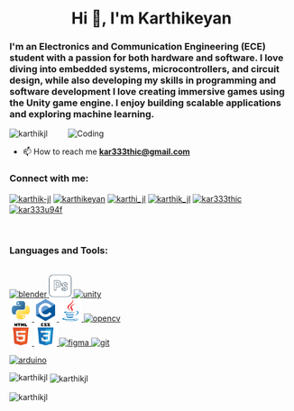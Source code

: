 <h1 align="center">Hi 👋, I'm Karthikeyan</h1>
<h3 align="centre">I'm an Electronics and Communication Engineering (ECE) student with a passion for both hardware and software. I love diving into embedded systems, microcontrollers, and circuit design, while also developing my skills in programming and software development I love creating immersive games using the Unity game engine. I enjoy building scalable applications and exploring machine learning.</h3>
<img align="right" alt="Coding" width="400" src="https://miro.medium.com/v2/resize:fit:1272/1*ZSVmWGcc1weENb0ShawWxw.gif">
<p align="left"> <img src="https://komarev.com/ghpvc/?username=karthikjl&label=Profile%20views&color=0e75b6&style=flat" alt="karthikjl" /> </p>

- 📫 How to reach me **kar333thic@gmail.com**

<h3 align="left">Connect with me:</h3>
<p align="left">
<a href="https://linkedin.com/in/karthik-jl" target="blank"><img align="center" src="https://raw.githubusercontent.com/rahuldkjain/github-profile-readme-generator/master/src/images/icons/Social/linked-in-alt.svg" alt="karthik-jl" height="30" width="40" /></a>
<a href="https://stackoverflow.com/users/14129330/karthikeyan" target="blank"><img align="center" src="https://raw.githubusercontent.com/rahuldkjain/github-profile-readme-generator/master/src/images/icons/Social/stack-overflow.svg" alt="karthikeyan" height="30" width="40" /></a>
<a href="https://instagram.com/karthi_jl" target="blank"><img align="center" src="https://raw.githubusercontent.com/rahuldkjain/github-profile-readme-generator/master/src/images/icons/Social/instagram.svg" alt="karthi_jl" height="30" width="40" /></a>
<a href="https://www.hackerrank.com/karthik_jl" target="blank"><img align="center" src="https://raw.githubusercontent.com/rahuldkjain/github-profile-readme-generator/master/src/images/icons/Social/hackerrank.svg" alt="karthik_jl" height="30" width="40" /></a>
<a href="https://www.leetcode.com/kar333thic" target="blank"><img align="center" src="https://raw.githubusercontent.com/rahuldkjain/github-profile-readme-generator/master/src/images/icons/Social/leet-code.svg" alt="kar333thic" height="30" width="40" /></a>
<a href="https://auth.geeksforgeeks.org/user/kar333u94f" target="blank"><img align="center" src="https://raw.githubusercontent.com/rahuldkjain/github-profile-readme-generator/master/src/images/icons/Social/geeks-for-geeks.svg" alt="kar333u94f" height="30" width="40" /></a>
</p>
<br/>

<h3 align="left">Languages and Tools:</h3>

<br/>
<a href="https://www.blender.org/" target="_blank" rel="noreferrer"> <img src="https://download.blender.org/branding/community/blender_community_badge_white.svg" alt="blender" width="40" height="40"/> </a> 
<a href="https://www.photoshop.com/en" target="_blank" rel="noreferrer"> <img src="https://raw.githubusercontent.com/devicons/devicon/master/icons/photoshop/photoshop-line.svg" alt="photoshop" width="40" height="40"/> </a> 
<a href="https://unity.com/" target="_blank" rel="noreferrer"> <img src="https://www.vectorlogo.zone/logos/unity3d/unity3d-icon.svg" alt="unity" width="40" height="40"/> </a>
<br/>
<a href="https://www.python.org" target="_blank" rel="noreferrer"> <img src="https://raw.githubusercontent.com/devicons/devicon/master/icons/python/python-original.svg" alt="python" width="40" height="40"/> </a> 
<a href="https://www.cprogramming.com/" target="_blank" rel="noreferrer"> <img src="https://raw.githubusercontent.com/devicons/devicon/master/icons/c/c-original.svg" alt="c" width="40" height="40"/> </a> 
<a href="https://www.java.com" target="_blank" rel="noreferrer"> <img src="https://raw.githubusercontent.com/devicons/devicon/master/icons/java/java-original.svg" alt="java" width="40" height="40"/> </a> 
<a href="https://opencv.org/" target="_blank" rel="noreferrer"> <img src="https://www.vectorlogo.zone/logos/opencv/opencv-icon.svg" alt="opencv" width="40" height="40"/> </a> 
<br/>
<a href="https://www.w3.org/html/" target="_blank" rel="noreferrer"> <img src="https://raw.githubusercontent.com/devicons/devicon/master/icons/html5/html5-original-wordmark.svg" alt="html5" width="40" height="40"/> </a>
<a href="https://www.w3schools.com/css/" target="_blank" rel="noreferrer"> <img src="https://raw.githubusercontent.com/devicons/devicon/master/icons/css3/css3-original-wordmark.svg" alt="css3" width="40" height="40"/> </a> 
<a href="https://www.figma.com/" target="_blank" rel="noreferrer"> <img src="https://www.vectorlogo.zone/logos/figma/figma-icon.svg" alt="figma" width="40" height="40"/> </a> 
<a href="https://git-scm.com/" target="_blank" rel="noreferrer"> <img src="https://www.vectorlogo.zone/logos/git-scm/git-scm-icon.svg" alt="git" width="40" height="40"/> </a>
<br/>
<p align="left"> <a href="https://www.arduino.cc/" target="_blank" rel="noreferrer"> <img src="https://cdn.worldvectorlogo.com/logos/arduino-1.svg" alt="arduino" width="40" height="40"/> </a> <br/>

<p><img align="left" src="https://github-readme-stats.vercel.app/api/top-langs?username=karthikjl&show_icons=true&locale=en&layout=compact" alt="karthikjl" /></p>

<p>&nbsp;<img align="center" src="https://github-readme-stats.vercel.app/api?username=karthikjl&show_icons=true&locale=en" alt="karthikjl" /></p>

<p><img align="center" src="https://github-readme-streak-stats.herokuapp.com/?user=karthikjl&" alt="karthikjl" /></p>

